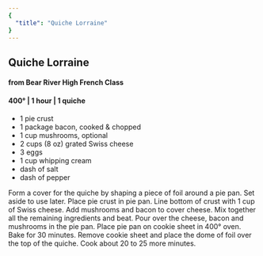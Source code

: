 ```yaml
---
{
  "title": "Quiche Lorraine"
}
---
```


## Quiche Lorraine
#### from Bear River High French Class
#### 400° | 1 hour | 1 quiche

- 1 pie crust
- 1 package bacon, cooked & chopped
- 1 cup mushrooms, optional
- 2 cups (8 oz) grated Swiss cheese
- 3 eggs
- 1 cup whipping cream
- dash of salt
- dash of pepper

Form a cover for the quiche by shaping a piece of foil around a pie pan. Set aside to use later. Place pie crust in pie pan. Line bottom of crust with 1 cup of Swiss cheese. Add mushrooms and bacon to cover cheese. Mix together all the remaining ingredients and beat. Pour over the cheese, bacon and mushrooms in the pie pan. Place pie pan on cookie sheet in 400° oven. Bake for 30 minutes. Remove cookie sheet and place the dome of foil over the top of the quiche. Cook about 20 to 25 more minutes.
